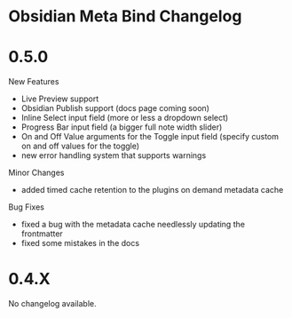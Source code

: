 # Obsidian Meta Bind Changelog

# 0.5.0

New Features
- Live Preview support
- Obsidian Publish support (docs page coming soon)
- Inline Select input field (more or less a dropdown select)
- Progress Bar input field (a bigger full note width slider)
- On and Off Value arguments for the Toggle input field (specify custom on and off values for the toggle)
- new error handling system that supports warnings

Minor Changes
- added timed cache retention to the plugins on demand metadata cache

Bug Fixes
- fixed a bug with the metadata cache needlessly updating the frontmatter
- fixed some mistakes in the docs

# 0.4.X

No changelog available.
